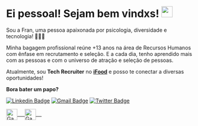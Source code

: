 # **Ei pessoal! Sejam bem vindxs!** <img src="https://raw.githubusercontent.com/kaueMarques/kaueMarques/master/hi.gif" width="30px"></h1>

Sou a Fran, uma pessoa apaixonada por psicologia, diversidade e tecnologia! 🧠👩‍💻

Minha bagagem profissional reúne +13 anos na área de Recursos Humanos com ênfase em recrutamento e seleção. E a cada dia, tenho aprendido mais com as pessoas e com o universo de atração e seleção de pessoas.

Atualmente, sou **Tech Recruiter** no **[iFood](https://carreiras.ifood.com.br/)** e posso te conectar a diversas oportunidades!

**Bora bater um papo?**

[![Linkedin Badge](https://img.shields.io/badge/-Franciele%20Riedo-2030aa?style=flat-square&logo=Linkedin&logoColor=white&link=https://www.linkedin.com/in/francieleriedo/)](https://www.linkedin.com/in/francieleriedo/) 
[![Gmail Badge](https://img.shields.io/badge/-Gmail-E4405F?style=flat-square&logo=Gmail&logoColor=white&link=mailto:francielesantossouza@gmail.com)](mailto:francielesantossouza@gmail.com)
[![Twitter Badge](https://img.shields.io/badge/-@FrancieleRiedo-3498DB?style=flat-square&labelColor=3498DB&logo=twitter&logoColor=white&link=https://twitter.com/FrancieleRiedo)](https://twitter.com/FrancieleRiedo)

<a href="https://www.linkedin.com/in/francieleriedo/" target="blank">
  <img align="center" alt="Gabriels's LinkedIn" width="30px" src="https://www.vectorlogo.zone/logos/linkedin/linkedin-icon.svg" /> &nbsp; &nbsp;
 </a>
 <a href="https://twitter.com/FrancieleRiedo" target="blank">
  <img align="center" alt="Gabriel's Twitter" width="30px" src="https://www.vectorlogo.zone/logos/twitter/twitter-official.svg" /> &nbsp; &nbsp;
 </a>
